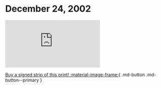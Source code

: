 # December 24, 2002

![](https://www.achewood.com/comic.php?date=12242002)

[Buy a signed strip of this print! :material-image-frame:](https://achewood-holiday-pop-up.myshopify.com/products/strip#12242002){ .md-button .md-button--primary }
